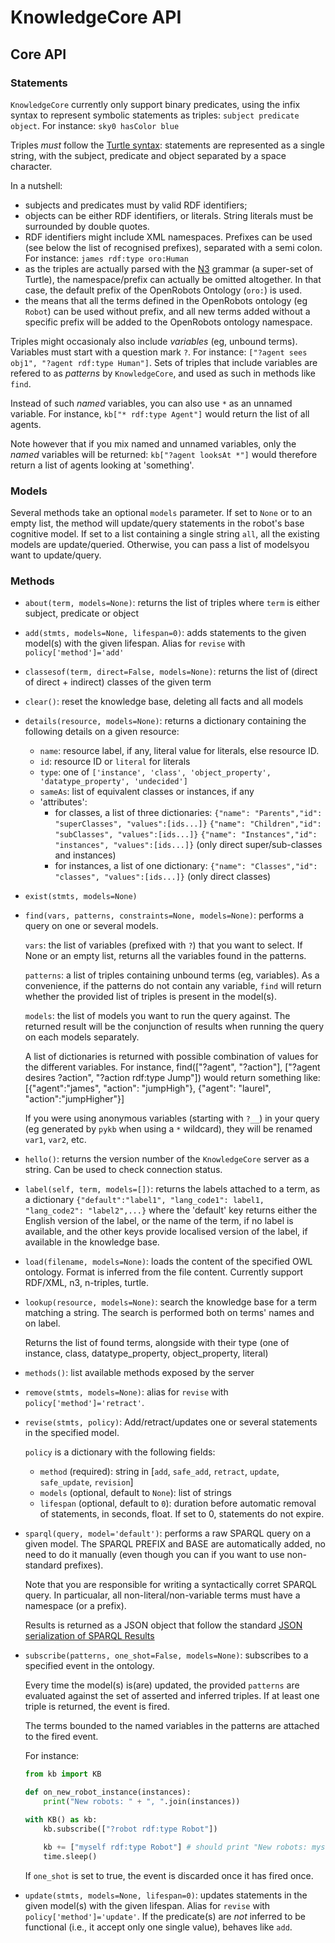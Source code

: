 KnowledgeCore API
=================

Core API
--------

### Statements

`KnowledgeCore` currently only support binary predicates, using the infix syntax to
represent symbolic statements as triples: `subject predicate object`.
For instance: `sky0 hasColor blue`

Triples *must* follow the [Turtle
syntax](https://www.w3.org/TR/turtle/#language-features): 
statements are represented as a single string, with the subject, predicate and
object separated by a space character.

In a nutshell:

- subjects and predicates must by valid RDF identifiers;
- objects can be either RDF identifiers, or literals. String literals must be
  surrounded by double quotes.
- RDF identifiers might include XML namespaces. Prefixes can be used (see below
  the list of recognised prefixes), separated with a semi colon. For instance:
  `james rdf:type oro:Human`
- as the triples are actually parsed with the
  [N3](https://www.w3.org/TeamSubmission/n3/) grammar (a super-set of Turtle),
  the namespace/prefix can actually be omitted altogether. In that case, the
  default prefix of the OpenRobots Ontology (`oro:`) is used.
- the means that all the terms defined in the OpenRobots ontology (eg `Robot`) can be used
  without prefix, and all new terms added without a specific prefix will be
  added to the OpenRobots ontology namespace.

Triples might occasionaly also include *variables* (eg, unbound terms).
Variables must start with a question mark `?`. For instance: `["?agent sees obj1",
"?agent rdf:type Human"]`.  Sets of triples that include variables are refered
to as *patterns* by `KnowledgeCore`, and used as such in methods like `find`.

Instead of such *named* variables, you can also use `*` as an unnamed variable.
For instance, `kb["* rdf:type Agent"]` would return the list of all agents.

Note however that if you mix named and unnamed variables, only the *named*
variables will be returned: `kb["?agent looksAt *"]` would therefore return a
list of agents looking at 'something'.


### Models

Several methods take an optional `models` parameter. If set to `None` or to an
empty list, the method will update/query statements in the robot's base
cognitive model. If set to a list containing a single string `all`, all the
existing models are update/queried. Otherwise, you can pass a list of modelsyou
want to update/query.

### Methods

- `about(term, models=None)`: returns the list of triples where `term` is either
  subject, predicate or object
- `add(stmts, models=None, lifespan=0)`: adds statements to the given model(s)
  with the given lifespan. Alias for `revise` with `policy['method']='add'`
- `classesof(term, direct=False, models=None)`: returns the list of (direct
  of direct + indirect) classes of the given term
- `clear()`: reset the knowledge base, deleting all facts and all models
- `details(resource, models=None)`: returns a dictionary containing the
  following details on a given resource:
  - `name`: resource label, if any, literal value for literals, else resource ID.
  - `id`: resource ID or `literal` for literals
  - `type`: one of `['instance', 'class', 'object_property', 'datatype_property', 'undecided']`
  - `sameAs`: list of equivalent classes or instances, if any
  - 'attributes':
    -  for classes, a list of three dictionaries:
       `{"name": "Parents","id": "superClasses", "values":[ids...]}`
       `{"name": "Children","id": "subClasses", "values":[ids...]}`
       `{"name": "Instances","id": "instances", "values":[ids...]}`
        (only direct super/sub-classes and instances)
    -  for instances, a list of one dictionary:
       `{"name": "Classes","id": "classes", "values":[ids...]}`
       (only direct classes)

- `exist(stmts, models=None)`
- `find(vars, patterns, constraints=None, models=None)`: performs a query on
  one or several models.

  `vars`: the list of variables (prefixed with `?`) that you want to
  select. If None or an empty list, returns all the variables found in
  the patterns.

  `patterns`: a list of triples containing unbound terms (eg, variables).
  As a convenience, if the patterns do not contain any variable, `find`
  will return whether the provided list of triples is present in the
  model(s).

  `models`: the list of models you want to run the query against. The
  returned result will be the conjunction of results when running the
  query on each models separately.

  A list of dictionaries is returned with possible combination of values
  for the different variables. For instance, find(["?agent", "?action"],
  ["?agent desires ?action", "?action rdf:type Jump"]) would return
  something like: [{"agent":"james", "action": "jumpHigh"}, {"agent":
  "laurel", "action":"jumpHigher"}]

  If you were using anonymous variables (starting with `?__`) in your query
  (eg generated by `pykb` when using a ` * ` wildcard), they will be
  renamed `var1`, `var2`, etc.

- `hello()`: returns the version number of the `KnowledgeCore` server as a string. Can be used
  to check connection status.
- `label(self, term, models=[])`: returns the labels attached to a term, as a
  dictionary `{"default":"label1", "lang_code1": label1, "lang_code2":
  "label2",...}` where the 'default' key returns either the English version of
  the label, or the name of the term, if no label is available, and the other
  keys provide localised version of the label, if available in the knowledge
  base.
- `load(filename, models=None)`: loads the content of the specified OWL
  ontology. Format is inferred from the file content. Currently support RDF/XML,
  n3, n-triples, turtle.
- `lookup(resource, models=None)`: search the knowledge base for a term matching
  a string. The search is performed both on terms' names and on label.

  Returns the list of found terms, alongside with their type (one of
  instance, class, datatype_property, object_property, literal)
 - `methods()`: list available methods exposed by the server
- `remove(stmts, models=None)`: alias for `revise` with
  `policy['method']='retract'`.
- `revise(stmts, policy)`: Add/retract/updates one or several statements in the
  specified model.

  `policy` is a dictionary with the following fields:
  -  `method` (required): string in [`add`, `safe_add`, `retract`, `update`, `safe_update`, `revision`]
  -  `models` (optional, default to `None`): list of strings
  -  `lifespan` (optional, default to `0`): duration before automatic removal of statements, in
     seconds, float. If set to 0, statements do not expire.

- `sparql(query, model='default')`: performs a raw SPARQL query on a given
  model.  The SPARQL PREFIX and BASE are automatically added, no need to do it
  manually (even though you can if you want to use non-standard prefixes).

  Note that you are responsible for writing a syntactically corret SPARQL
  query. In particualar, all non-literal/non-variable terms must have a
  namespace (or a prefix).
  
  Results is returned as a JSON object that follow the standard [JSON
  serialization of SPARQL Results](https://www.w3.org/TR/2013/REC-sparql11-results-json-20130321/)

- `subscribe(patterns, one_shot=False, models=None)`: subscribes to a specified
  event in the ontology.

  Every time the model(s) is(are) updated, the provided `patterns` are evaluated
  against the set of asserted and inferred triples. If at least one triple is
  returned, the event is fired.

  The terms bounded to the named variables in the patterns are attached to the
  fired event.

  For instance:

  ```python
  from kb import KB

  def on_new_robot_instance(instances):
      print("New robots: " + ", ".join(instances))

  with KB() as kb:
      kb.subscribe(["?robot rdf:type Robot"])

      kb += ["myself rdf:type Robot"] # should print "New robots: myself"
      time.sleep()
  ```

  If `one_shot` is set to true, the event is discarded once it has fired
  once.


- `update(stmts, models=None, lifespan=0)`: updates statements in the given model(s)
  with the given lifespan. Alias for `revise` with `policy['method']='update'`.
  If the predicate(s) are *not* inferred to be functional (i.e., it accept only
  one single value), behaves like `add`.

